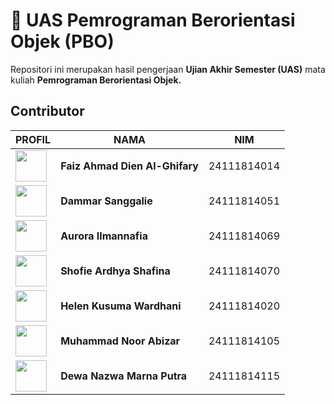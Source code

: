 # 🧾 UAS Pemrograman Berorientasi Objek (PBO)

Repositori ini merupakan hasil pengerjaan **Ujian Akhir Semester (UAS)** mata kuliah **Pemrograman Berorientasi Objek.**


##  Contributor
|PROFIL |NAMA | NIM |
|-|-------|--------|
| [<img src="https://avatars.githubusercontent.com/u/208029949?v=4" width="50"/>](https://github.com/Paizzy) |**Faiz Ahmad Dien Al-Ghifary** | 24111814014 |
| [<img src="https://avatars.githubusercontent.com/u/184480301?s=96&v=4" width="50"/>](https://github.com/Dammar-Sanggalie) |**Dammar Sanggalie** | 24111814051 |
| [<img src="https://avatars.githubusercontent.com/u/208259981?s=96&v=4" width="50"/>](https://github.com/auroranafia) |**Aurora Ilmannafia** | 24111814069 |
| [<img src="https://avatars.githubusercontent.com/u/207813963?s=96&v=4" width="50"/>](https://github.com/Shofie070) |**Shofie Ardhya Shafina** | 24111814070 |
| [<img src="https://avatars.githubusercontent.com/u/207968448?v=4" width="50"/>](https://github.com/Nanaelzy) |**Helen Kusuma Wardhani** | 24111814020 |
| [<img src= "https://avatars.githubusercontent.com/u/208147443?s=96&v=4" width="50"/>](https://github.com/mnabizar) |**Muhammad Noor Abizar** | 24111814105 |
| [<img src="https://avatars.githubusercontent.com/u/203047515?s=96&v=4" width="50"/>](https://github.com/Marzzzz-bot) |**Dewa Nazwa Marna Putra** | 24111814115 |

